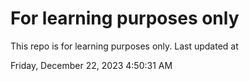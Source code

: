# For learning purposes only
This repo is for learning purposes only.
Last updated at

Friday, December 22, 2023 4:50:31 AM

